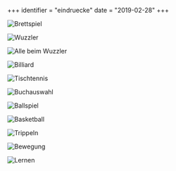 +++
identifier = "eindruecke"
date = "2019-02-28"
+++

![Brettspiel](/images/nachmittagsbetreuung/9.jpg)

![Wuzzler](/images/nachmittagsbetreuung/10.jpg)

![Alle beim Wuzzler](/images/nachmittagsbetreuung/12.jpg)

![Billiard](/images/nachmittagsbetreuung/15.jpg)

![Tischtennis](/images/nachmittagsbetreuung/25.jpg)

![Buchauswahl](/images/nachmittagsbetreuung/28.jpg)

![Ballspiel](/images/nachmittagsbetreuung/42.jpg)

![Basketball](/images/nachmittagsbetreuung/49.jpg)

![Trippeln](/images/nachmittagsbetreuung/52.jpg)

![Bewegung](/images/nachmittagsbetreuung/53.jpg)

![Lernen](/images/nachmittagsbetreuung/68.jpg)

